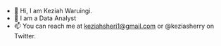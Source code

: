 - 👋 Hi, I am Keziah Waruingi.
- 👀 I am a Data Analyst
- 📫 You can reach me at keziahsheri1@gmail.com or @keziasherry on Twitter.

<!---
Keziahsheri/Keziahsheri is a ✨ special ✨ repository because its `README.md` (this file) appears on your GitHub profile.
You can click the Preview link to take a look at your changes.
--->
